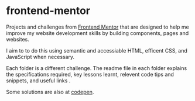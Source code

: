 # frontend-mentor
Projects and challenges from [Frontend Mentor](https://www.frontendmentor.io) that are designed to help me improve my website development skills by building components, pages and websites. 

I aim to to do this using semantic and accessiable HTML, efficent CSS, and JavaScript when necessary.

Each folder is a different challenge. The readme file in each folder explains the specifications required, key lessons learnt, relevent code tips and snippets, and useful links . 

Some solutions are also at [codepen](https://codepen.io/collection/DqgQVJ).  
